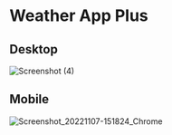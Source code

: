 # Weather App Plus

## Desktop

![Screenshot (4)](https://user-images.githubusercontent.com/117098108/200166504-2d844a03-f614-4eaa-8f2d-63be88e3ea35.png)

## Mobile

![Screenshot_20221107-151824_Chrome](https://user-images.githubusercontent.com/117098108/200280035-f4bca52f-06e6-45a2-a84a-1f8f1917c89d.jpg)

